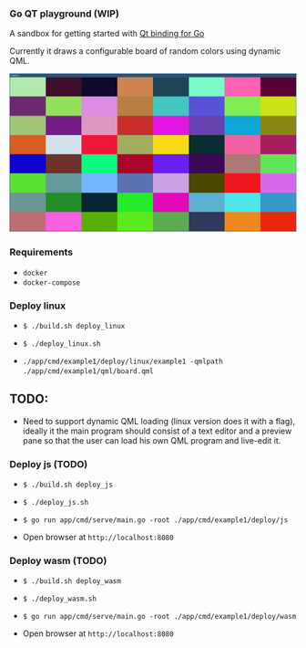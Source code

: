 ### Go QT playground (WIP)

A sandbox for getting started with [Qt binding for Go](https://github.com/therecipe/qt)

Currently it draws a configurable board of random colors using dynamic QML.

![Alt text](/screenshot.jpg?raw=true "Optional Title")

### Requirements

- `docker`
- `docker-compose`

### Deploy linux

* `$ ./build.sh deploy_linux`

* `$ ./deploy_linux.sh`

* `./app/cmd/example1/deploy/linux/example1 -qmlpath ./app/cmd/example1/qml/board.qml`


## TODO:

* Need to support dynamic QML loading (linux version does it with a flag),
ideally it the main program should consist of a text editor and a preview pane so that the user can load his own QML program and live-edit it.


### Deploy js (TODO)

* `$ ./build.sh deploy_js`

* `$ ./deploy_js.sh`

* `$ go run app/cmd/serve/main.go -root ./app/cmd/example1/deploy/js`

* Open browser at `http://localhost:8080`

### Deploy wasm (TODO)

* `$ ./build.sh deploy_wasm`

* `$ ./deploy_wasm.sh`

* `$ go run app/cmd/serve/main.go -root ./app/cmd/example1/deploy/wasm`

* Open browser at `http://localhost:8080`
